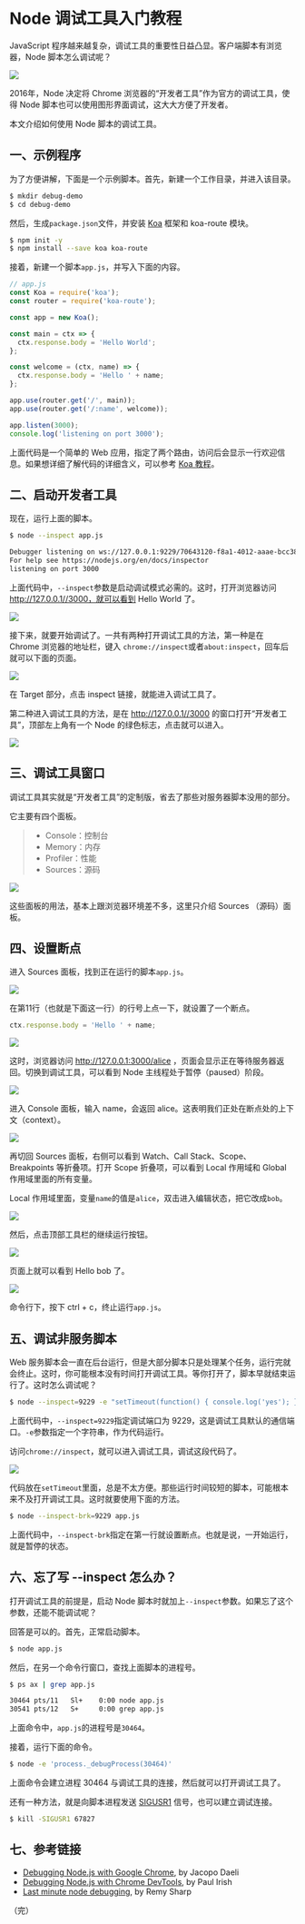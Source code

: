# Node 调试工具入门教程

JavaScript 程序越来越复杂，调试工具的重要性日益凸显。客户端脚本有浏览器，Node 脚本怎么调试呢？

![](http://www.ruanyifeng.com/blogimg/asset/2018/bg2018031901.png)

2016年，Node 决定将 Chrome 浏览器的“开发者工具”作为官方的调试工具，使得 Node 脚本也可以使用图形界面调试，这大大方便了开发者。

本文介绍如何使用 Node 脚本的调试工具。

## 一、示例程序

为了方便讲解，下面是一个示例脚本。首先，新建一个工作目录，并进入该目录。

```bash
$ mkdir debug-demo
$ cd debug-demo
```

然后，生成`package.json`文件，并安装 [Koa](http://www.ruanyifeng.com/blog/2017/08/koa.html) 框架和 koa-route 模块。

```bash
$ npm init -y
$ npm install --save koa koa-route
```

接着，新建一个脚本`app.js`，并写入下面的内容。

```javascript
// app.js
const Koa = require('koa');
const router = require('koa-route');

const app = new Koa();

const main = ctx => {
  ctx.response.body = 'Hello World';
};

const welcome = (ctx, name) => {
  ctx.response.body = 'Hello ' + name;
};

app.use(router.get('/', main));
app.use(router.get('/:name', welcome));

app.listen(3000);
console.log('listening on port 3000');
```

上面代码是一个简单的 Web 应用，指定了两个路由，访问后会显示一行欢迎信息。如果想详细了解代码的详细含义，可以参考 [Koa 教程](http://www.ruanyifeng.com/blog/2017/08/koa.html)。


## 二、启动开发者工具

现在，运行上面的脚本。

```bash
$ node --inspect app.js

Debugger listening on ws://127.0.0.1:9229/70643120-f8a1-4012-aaae-bcc388de4ca0
For help see https://nodejs.org/en/docs/inspector
listening on port 3000
```

上面代码中，`--inspect`参数是启动调试模式必需的。这时，打开浏览器访问 http://127.0.0.1//3000，就可以看到 Hello World 了。

![](http://www.ruanyifeng.com/blogimg/asset/2018/bg2018031902.png)

接下来，就要开始调试了。一共有两种打开调试工具的方法，第一种是在 Chrome 浏览器的地址栏，键入 `chrome://inspect`或者`about:inspect`，回车后就可以下面的页面。

![](http://www.ruanyifeng.com/blogimg/asset/2018/bg2018031903.png)

在 Target 部分，点击 inspect 链接，就能进入调试工具了。

第二种进入调试工具的方法，是在 http://127.0.0.1//3000 的窗口打开“开发者工具”，顶部左上角有一个 Node 的绿色标志，点击就可以进入。

![](http://www.ruanyifeng.com/blogimg/asset/2018/bg2018031904.png)

## 三、调试工具窗口

调试工具其实就是“开发者工具”的定制版，省去了那些对服务器脚本没用的部分。

它主要有四个面板。

> - Console：控制台
> - Memory：内存
> - Profiler：性能
> - Sources：源码

![](http://www.ruanyifeng.com/blogimg/asset/2018/bg2018031905.png)

这些面板的用法，基本上跟浏览器环境差不多，这里只介绍 Sources （源码）面板。

## 四、设置断点

进入 Sources 面板，找到正在运行的脚本`app.js`。

![](http://www.ruanyifeng.com/blogimg/asset/2018/bg2018031906.png)

在第11行（也就是下面这一行）的行号上点一下，就设置了一个断点。

```javascript
ctx.response.body = 'Hello ' + name;
```

![](http://www.ruanyifeng.com/blogimg/asset/2018/bg2018031907.png)

这时，浏览器访问 http://127.0.0.1:3000/alice ，页面会显示正在等待服务器返回。切换到调试工具，可以看到 Node 主线程处于暂停（paused）阶段。

![](http://www.ruanyifeng.com/blogimg/asset/2018/bg2018031908.png)

进入 Console 面板，输入 name，会返回 alice。这表明我们正处在断点处的上下文（context）。

![](http://www.ruanyifeng.com/blogimg/asset/2018/bg2018031909.png)

再切回 Sources 面板，右侧可以看到 Watch、Call Stack、Scope、Breakpoints 等折叠项。打开 Scope 折叠项，可以看到 Local 作用域和 Global 作用域里面的所有变量。

Local 作用域里面，变量`name`的值是`alice`，双击进入编辑状态，把它改成`bob`。

![](http://www.ruanyifeng.com/blogimg/asset/2018/bg2018031910.png)

然后，点击顶部工具栏的继续运行按钮。

![](http://www.ruanyifeng.com/blogimg/asset/2018/bg2018031911.png)

页面上就可以看到 Hello bob 了。

![](http://www.ruanyifeng.com/blogimg/asset/2018/bg2018031912.png)

命令行下，按下 ctrl + c，终止运行`app.js`。

## 五、调试非服务脚本

Web 服务脚本会一直在后台运行，但是大部分脚本只是处理某个任务，运行完就会终止。这时，你可能根本没有时间打开调试工具。等你打开了，脚本早就结束运行了。这时怎么调试呢？

```bash
$ node --inspect=9229 -e "setTimeout(function() { console.log('yes'); }, 30000)"
```

上面代码中，`--inspect=9229`指定调试端口为 9229，这是调试工具默认的通信端口。`-e`参数指定一个字符串，作为代码运行。

访问`chrome://inspect`，就可以进入调试工具，调试这段代码了。

![](http://www.ruanyifeng.com/blogimg/asset/2018/bg2018031913.png)

代码放在`setTimeout`里面，总是不太方便。那些运行时间较短的脚本，可能根本来不及打开调试工具。这时就要使用下面的方法。

```bash
$ node --inspect-brk=9229 app.js
```

上面代码中，`--inspect-brk`指定在第一行就设置断点。也就是说，一开始运行，就是暂停的状态。

## 六、忘了写 --inspect 怎么办？

打开调试工具的前提是，启动 Node 脚本时就加上`--inspect`参数。如果忘了这个参数，还能不能调试呢？

回答是可以的。首先，正常启动脚本。

```bash
$ node app.js
```

然后，在另一个命令行窗口，查找上面脚本的进程号。

```bash
$ ps ax | grep app.js 

30464 pts/11   Sl+    0:00 node app.js
30541 pts/12   S+     0:00 grep app.js
```

上面命令中，`app.js`的进程号是`30464`。

接着，运行下面的命令。

```bash
$ node -e 'process._debugProcess(30464)'
```

上面命令会建立进程 30464 与调试工具的连接，然后就可以打开调试工具了。

还有一种方法，就是向脚本进程发送 [SIGUSR1](https://stackoverflow.com/questions/13052548/node-js-how-to-attach-to-a-running-process-and-to-debug-the-server-with-a-conso) 信号，也可以建立调试连接。

```bash
$ kill -SIGUSR1 67827
```

## 七、参考链接

- [Debugging Node.js with Google Chrome](https://medium.com/the-node-js-collection/debugging-node-js-with-google-chrome-4965b5f910f4), by Jacopo Daeli
- [Debugging Node.js with Chrome DevTools](https://medium.com/@paul_irish/debugging-node-js-nightlies-with-chrome-devtools-7c4a1b95ae27), by Paul Irish
- [Last minute node debugging](https://remysharp.com/2018/03/03/last-minute-node-debugging), by Remy Sharp

（完）